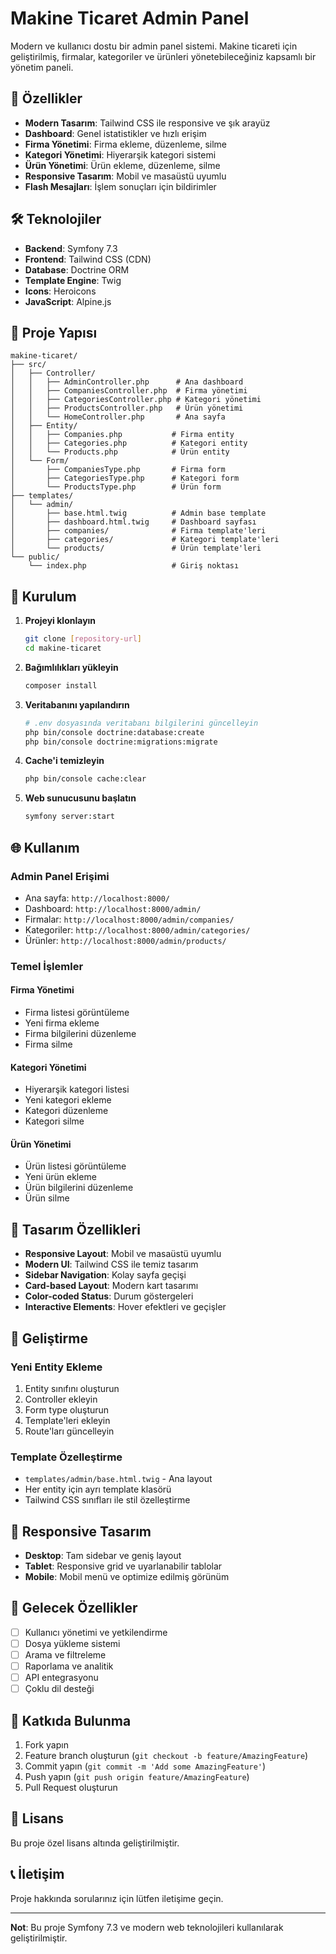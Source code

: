 # Makine Ticaret Admin Panel

Modern ve kullanıcı dostu bir admin panel sistemi. Makine ticareti için geliştirilmiş, firmalar, kategoriler ve ürünleri yönetebileceğiniz kapsamlı bir yönetim paneli.

## 🚀 Özellikler

- **Modern Tasarım**: Tailwind CSS ile responsive ve şık arayüz
- **Dashboard**: Genel istatistikler ve hızlı erişim
- **Firma Yönetimi**: Firma ekleme, düzenleme, silme
- **Kategori Yönetimi**: Hiyerarşik kategori sistemi
- **Ürün Yönetimi**: Ürün ekleme, düzenleme, silme
- **Responsive Tasarım**: Mobil ve masaüstü uyumlu
- **Flash Mesajları**: İşlem sonuçları için bildirimler

## 🛠️ Teknolojiler

- **Backend**: Symfony 7.3
- **Frontend**: Tailwind CSS (CDN)
- **Database**: Doctrine ORM
- **Template Engine**: Twig
- **Icons**: Heroicons
- **JavaScript**: Alpine.js

## 📁 Proje Yapısı

```
makine-ticaret/
├── src/
│   ├── Controller/
│   │   ├── AdminController.php      # Ana dashboard
│   │   ├── CompaniesController.php  # Firma yönetimi
│   │   ├── CategoriesController.php # Kategori yönetimi
│   │   ├── ProductsController.php   # Ürün yönetimi
│   │   └── HomeController.php       # Ana sayfa
│   ├── Entity/
│   │   ├── Companies.php           # Firma entity
│   │   ├── Categories.php          # Kategori entity
│   │   └── Products.php            # Ürün entity
│   └── Form/
│       ├── CompaniesType.php       # Firma form
│       ├── CategoriesType.php      # Kategori form
│       └── ProductsType.php        # Ürün form
├── templates/
│   └── admin/
│       ├── base.html.twig          # Admin base template
│       ├── dashboard.html.twig     # Dashboard sayfası
│       ├── companies/              # Firma template'leri
│       ├── categories/             # Kategori template'leri
│       └── products/               # Ürün template'leri
└── public/
    └── index.php                   # Giriş noktası
```

## 🚀 Kurulum

1. **Projeyi klonlayın**
   ```bash
   git clone [repository-url]
   cd makine-ticaret
   ```

2. **Bağımlılıkları yükleyin**
   ```bash
   composer install
   ```

3. **Veritabanını yapılandırın**
   ```bash
   # .env dosyasında veritabanı bilgilerini güncelleyin
   php bin/console doctrine:database:create
   php bin/console doctrine:migrations:migrate
   ```

4. **Cache'i temizleyin**
   ```bash
   php bin/console cache:clear
   ```

5. **Web sunucusunu başlatın**
   ```bash
   symfony server:start
   ```

## 🌐 Kullanım

### Admin Panel Erişimi
- Ana sayfa: `http://localhost:8000/`
- Dashboard: `http://localhost:8000/admin/`
- Firmalar: `http://localhost:8000/admin/companies/`
- Kategoriler: `http://localhost:8000/admin/categories/`
- Ürünler: `http://localhost:8000/admin/products/`

### Temel İşlemler

#### Firma Yönetimi
- Firma listesi görüntüleme
- Yeni firma ekleme
- Firma bilgilerini düzenleme
- Firma silme

#### Kategori Yönetimi
- Hiyerarşik kategori listesi
- Yeni kategori ekleme
- Kategori düzenleme
- Kategori silme

#### Ürün Yönetimi
- Ürün listesi görüntüleme
- Yeni ürün ekleme
- Ürün bilgilerini düzenleme
- Ürün silme

## 🎨 Tasarım Özellikleri

- **Responsive Layout**: Mobil ve masaüstü uyumlu
- **Modern UI**: Tailwind CSS ile temiz tasarım
- **Sidebar Navigation**: Kolay sayfa geçişi
- **Card-based Layout**: Modern kart tasarımı
- **Color-coded Status**: Durum göstergeleri
- **Interactive Elements**: Hover efektleri ve geçişler

## 🔧 Geliştirme

### Yeni Entity Ekleme
1. Entity sınıfını oluşturun
2. Controller ekleyin
3. Form type oluşturun
4. Template'leri ekleyin
5. Route'ları güncelleyin

### Template Özelleştirme
- `templates/admin/base.html.twig` - Ana layout
- Her entity için ayrı template klasörü
- Tailwind CSS sınıfları ile stil özelleştirme

## 📱 Responsive Tasarım

- **Desktop**: Tam sidebar ve geniş layout
- **Tablet**: Responsive grid ve uyarlanabilir tablolar
- **Mobile**: Mobil menü ve optimize edilmiş görünüm

## 🎯 Gelecek Özellikler

- [ ] Kullanıcı yönetimi ve yetkilendirme
- [ ] Dosya yükleme sistemi
- [ ] Arama ve filtreleme
- [ ] Raporlama ve analitik
- [ ] API entegrasyonu
- [ ] Çoklu dil desteği

## 🤝 Katkıda Bulunma

1. Fork yapın
2. Feature branch oluşturun (`git checkout -b feature/AmazingFeature`)
3. Commit yapın (`git commit -m 'Add some AmazingFeature'`)
4. Push yapın (`git push origin feature/AmazingFeature`)
5. Pull Request oluşturun

## 📄 Lisans

Bu proje özel lisans altında geliştirilmiştir.

## 📞 İletişim

Proje hakkında sorularınız için lütfen iletişime geçin.

---

**Not**: Bu proje Symfony 7.3 ve modern web teknolojileri kullanılarak geliştirilmiştir.
